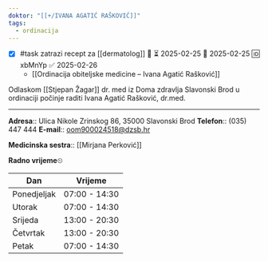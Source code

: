 ```yaml
---
doktor: "[[+/IVANA AGATIĆ RAŠKOVIĆ]]"
tags:
  - ordinacija
---
```

- [x] #task zatrazi recept za [[dermatolog]] 🔼 ⏳ 2025-02-25 📅 2025-02-25 🆔 xbMnYp ✅ 2025-02-26
	- [[Ordinacija obiteljske medicine – Ivana Agatić Rašković]]

Odlaskom [[Stjepan Žagar]] dr. med iz Doma zdravlja Slavonski Brod u ordinaciji počinje raditi Ivana Agatić Rašković, dr.med.
___

**Adresa**:: Ulica Nikole Zrinskog 86, 35000 Slavonski Brod
**Telefon**:: (035) 447 444
**E-mail**:: oom900024518@dzsb.hr

**Medicinska sestra**:: [[Mirjana Perković]]

**Radno vrijeme**⏲

| Dan         | Vrijeme       |
| ----------- | ------------- |
| Ponedjeljak | 07:00 - 14:30 |
| Utorak      | 07:00 - 14:30 |
| Srijeda     | 13:00 - 20:30 |
| Četvrtak    | 13:00 - 20:30 |
| Petak       | 07:00 - 14:30 |
